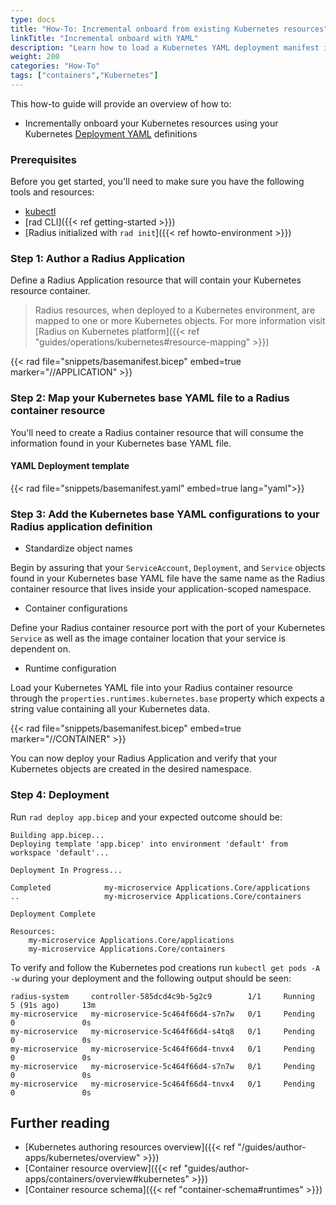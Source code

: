 ```yaml
---
type: docs
title: "How-To: Incremental onboard from existing Kubernetes resources"
linkTitle: "Incremental onboard with YAML"
description: "Learn how to load a Kubernetes YAML deployment manifest into Radius and have Radius override properties on top of the user-given base resources"
weight: 200
categories: "How-To"
tags: ["containers","Kubernetes"]
---
```


This how-to guide will provide an overview of how to:

- Incrementally onboard your Kubernetes resources using your Kubernetes [Deployment YAML](https://kubernetes.io/docs/concepts/workloads/controllers/deployment/#writing-a-deployment-spec) definitions

### Prerequisites

Before you get started, you'll need to make sure you have the following tools and resources:

- [kubectl](https://kubernetes.io/docs/tasks/tools/install-kubectl/)
- [rad CLI]({{< ref getting-started >}})
- [Radius initialized with `rad init`]({{< ref howto-environment >}})

### Step 1: Author a Radius Application

Define a Radius Application resource that will contain your Kubernetes resource container.

> Radius resources, when deployed to a Kubernetes environment, are mapped to one or more Kubernetes objects. For more information visit [Radius on Kubernetes platform]({{< ref "guides/operations/kubernetes#resource-mapping" >}})

{{< rad file="snippets/basemanifest.bicep" embed=true marker="//APPLICATION" >}}

### Step 2: Map your Kubernetes base YAML file to a Radius container resource

You'll need to create a Radius container resource that will consume the information found in your Kubernetes base YAML file.

#### YAML Deployment template

{{< rad file="snippets/basemanifest.yaml" embed=true lang="yaml">}}

### Step 3: Add the Kubernetes base YAML configurations to your Radius application definition

- Standardize object names

Begin by assuring that your `ServiceAccount`, `Deployment`, and `Service` objects found in your Kubernetes base YAML file have the same name as the Radius container resource that lives inside your application-scoped namespace.

- Container configurations

Define your Radius container resource port with the port of your Kubernetes `Service` as well as the image container location that your service is dependent on.

- Runtime configuration

Load your Kubernetes YAML file into your Radius container resource through the `properties.runtimes.kubernetes.base` property which expects a string value containing all your Kubernetes data.

{{< rad file="snippets/basemanifest.bicep" embed=true marker="//CONTAINER" >}}

You can now deploy your Radius Application and verify that your Kubernetes objects are created in the desired namespace. 

### Step 4: Deployment

Run `rad deploy app.bicep` and your expected outcome should be:

```
Building app.bicep...
Deploying template 'app.bicep' into environment 'default' from workspace 'default'...

Deployment In Progress...

Completed            my-microservice Applications.Core/applications
..                   my-microservice Applications.Core/containers

Deployment Complete

Resources:
    my-microservice Applications.Core/applications
    my-microservice Applications.Core/containers
```

To verify and follow the Kubernetes pod creations run `kubectl get pods -A -w` during your deployment and the following output should be seen:

```
radius-system     controller-585dcd4c9b-5g2c9        1/1     Running            5 (91s ago)     13m
my-microservice   my-microservice-5c464f66d4-s7n7w   0/1     Pending            0               0s
my-microservice   my-microservice-5c464f66d4-s4tq8   0/1     Pending            0               0s
my-microservice   my-microservice-5c464f66d4-tnvx4   0/1     Pending            0               0s
my-microservice   my-microservice-5c464f66d4-s7n7w   0/1     Pending            0               0s
my-microservice   my-microservice-5c464f66d4-tnvx4   0/1     Pending            0               0s
```

## Further reading

- [Kubernetes authoring resources overview]({{< ref "/guides/author-apps/kubernetes/overview" >}})
- [Container resource overview]({{< ref "guides/author-apps/containers/overview#kubernetes" >}})
- [Container resource schema]({{< ref "container-schema#runtimes" >}})